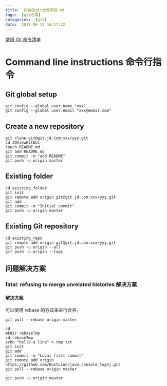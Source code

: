 ```yaml
---
title:  初始化git仓库项目.md
tags:  [git仓库]
categories:  [git]
date:  2018-06-11 16:17:22
---
```


[常用 Git 命令清单](http://www.ruanyifeng.com/blog/2015/12/git-cheat-sheet.html)
# Command line instructions 命令行指令


## Git global setup

```
git config --global user.name "xxx"
git config --global user.email "xxx@email.com"
```
## Create a new repository

```
git clone git@git.jd.com:xxx/yyy.git
cd JDViewKitDoc
touch README.md
git add README.md
git commit -m "add README"
git push -u origin master
```

## Existing folder

```
cd existing_folder
git init
git remote add origin git@git.jd.com:xxx/yyy.git
git add .
git commit -m "Initial commit"
git push -u origin master
```
## Existing Git repository

```
cd existing_repo
git remote add origin git@git.jd.com:xxx/yyy.git
git push -u origin --all
git push -u origin --tags
```

## 问题解决方案

### fatal: refusing to merge unrelated histories 解决方案

#### 解决方案

可以使用 rebase 的方式来进行合并。

```
git pull --rebase origin master

```

```
cd
mkdir rebaseTmp
cd rebaseTmp
echo "hello a line" > tmp.txt
git init
git add .
git commit -m "Local first commit"
git remote add origin  https://github.com/HustLion/java_console_log4j.git
git pull --rebase origin master

git push -u origin master
```
